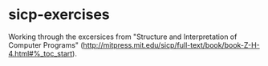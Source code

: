 sicp-exercises
==============

Working through the excersices from "Structure and Interpretation of Computer Programs" (http://mitpress.mit.edu/sicp/full-text/book/book-Z-H-4.html#%_toc_start).

